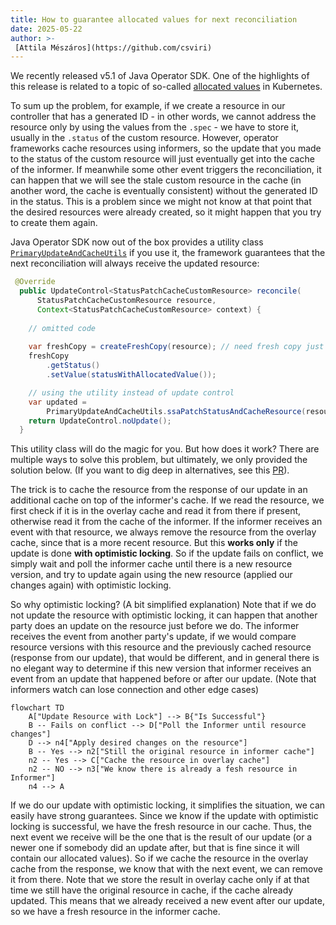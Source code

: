 ```yaml
---
title: How to guarantee allocated values for next reconciliation  
date: 2025-05-22
author: >-
 [Attila Mészáros](https://github.com/csviri)
---
```


We recently released v5.1 of Java Operator SDK. One of the highlights of this release is related to a topic of so-called
[allocated values](https://github.com/kubernetes/community/blob/master/contributors/devel/sig-architecture/api-conventions.md#representing-allocated-values
) in Kubernetes.

To sum up the problem, for example, if we create a resource in our controller that has a generated ID - 
in other words, we cannot address the resource only by using the values from the `.spec` -
we have to store it, usually in the `.status` of the custom resource. However, operator frameworks cache resources
using informers, so the update that you made to the status of the custom resource will just eventually get into 
the cache of the informer. If meanwhile some other event triggers the reconciliation, it can happen that we will 
see the stale custom resource in the cache (in another word, the cache is eventually consistent) without the generated ID in the status. 
This is a problem since we might not know at that point that the desired resources were already created, so it might happen that you try to 
create them again. 

Java Operator SDK now out of the box provides a utility class [`PrimaryUpdateAndCacheUtils`](https://github.com/operator-framework/java-operator-sdk/blob/main/operator-framework-core/src/main/java/io/javaoperatorsdk/operator/api/reconciler/PrimaryUpdateAndCacheUtils.java)
if you use it, the framework guarantees that the next reconciliation will always receive the updated resource:

```java
 @Override
  public UpdateControl<StatusPatchCacheCustomResource> reconcile(
      StatusPatchCacheCustomResource resource,
      Context<StatusPatchCacheCustomResource> context) {
    
    // omitted code
    
    var freshCopy = createFreshCopy(resource); // need fresh copy just because we use the SSA version of update
    freshCopy
        .getStatus()
        .setValue(statusWithAllocatedValue());

    // using the utility instead of update control
    var updated =
        PrimaryUpdateAndCacheUtils.ssaPatchStatusAndCacheResource(resource, freshCopy, context);
    return UpdateControl.noUpdate();
  }
```

This utility class will do the magic for you. But how does it work? 
There are multiple ways to solve this problem, 
but ultimately, we only provided the solution below. (If you want to dig deep in alternatives, see this [PR](https://github.com/operator-framework/java-operator-sdk/pull/2800/files)).

The trick is to cache the resource from the response of our update in an additional cache on top of the informer's cache.
If we read the resource, we first check if it is in the overlay cache and read it from there if present, otherwise read it from the cache of the informer. 
If the informer receives an event with that resource, we always remove the resource from the overlay 
cache, since that is a more recent resource. But this **works only** if the update is done **with optimistic locking**.
So if the update fails on conflict, we simply wait and poll the informer cache until there is a new resource version,
and try to update again using the new resource (applied our changes again) with optimistic locking.

So why optimistic locking? (A bit simplified explanation) Note that if we do not update the resource with optimistic locking, it can happen that
another party does an update on the resource just before we do. The informer receives the event from another party's update,
if we would compare resource versions with this resource and the previously cached resource (response from our update), 
that would be different, and in general there is no elegant way to determine if this new version that 
informer receives an event from an update that happened before or after our update. 
(Note that informers watch can lose connection and other edge cases)

```mermaid
flowchart TD
    A["Update Resource with Lock"] --> B{"Is Successful"}
    B -- Fails on conflict --> D["Poll the Informer until resource changes"]
    D --> n4["Apply desired changes on the resource"]
    B -- Yes --> n2["Still the original resource in informer cache"]
    n2 -- Yes --> C["Cache the resource in overlay cache"]
    n2 -- NO --> n3["We know there is already a fesh resource in Informer"]
    n4 --> A

```

If we do our update with optimistic locking, it simplifies the situation, we can easily have strong guarantees.
Since we know if the update with optimistic locking is successful, we have the fresh resource in our cache. 
Thus, the next event we receive will be the one that is the result of our update 
(or a newer one if somebody did an update after, but that is fine since it will contain our allocated values). 
So if we cache the resource in the overlay cache from the response, we know that with the next event, we can remove it from there.
Note that we store the result in overlay cache only if at that time we still have the original resource in cache,
if the cache already updated. This means that we already received a new event after our update, 
so we have a fresh resource in the informer cache.  
